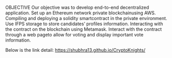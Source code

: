 OBJECTIVE
Our objective was to develop end-to-end decentralized application. Set up an Ethereum network private blockchainusing AWS. Compiling and deploying a solidity smartcontract in the private environment. Use IFPS storage to store candidates’ profiles information. Interacting with the contract on the blockchain using Metamask. Interact with the contract through a web pageto allow for voting and display important vote information.

Below is the link detail:
https://shubhra13.github.io/CryptoKnights/
